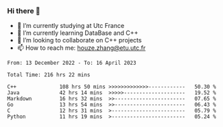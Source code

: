 ### Hi there 👋
- 🔭 I’m currently studying at Utc France
- 🌱 I’m currently learning DataBase and C++
- 👯 I’m looking to collaborate on C++ projects
- 📫 How to reach me: houze.zhang@etu.utc.fr

<!--START_SECTION:waka-->

```text
From: 13 December 2022 - To: 16 April 2023

Total Time: 216 hrs 22 mins

C++              108 hrs 50 mins >>>>>>>>>>>>>------------   50.30 %
Java             42 hrs 14 mins  >>>>>--------------------   19.52 %
Markdown         16 hrs 32 mins  >>-----------------------   07.65 %
Go               13 hrs 54 mins  >>-----------------------   06.43 %
C                12 hrs 31 mins  >------------------------   05.79 %
Python           11 hrs 19 mins  >------------------------   05.24 %
```

<!--END_SECTION:waka-->
